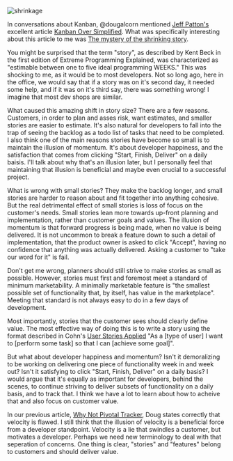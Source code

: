 ![shrinkage](http://gaslight.github.io/posts/assets/images/2013-06-18-how-big-is-a-story-01.png)

In conversations about Kanban, @dougalcorn mentioned [Jeff
Patton's](http://www.agileproductdesign.com/) excellent article [Kanban Over
Simplified](http://www.agileproductdesign.com/blog/2009/kanban_over_simplified.html).
What was specifically interesting about this article to me was [The mystery of
the shrinking
story](http://www.agileproductdesign.com/blog/the_shrinking_story.html).

You might be surprised that the term "story", as described by Kent Beck in the
first edition of Extreme Programming Explained, was characterized as "estimable
between one to five ideal programming WEEKS." This was shocking to me, as it
would be to most developers. Not so long ago, here in the office, we would say
that if a story was on it's second day, it needed some help, and if it was on
it's third say, there was something wrong! I imagine that most dev shops are
similar.

What caused this amazing shift in story size? There are a few reasons.
Customers, in order to plan and asses risk, want estimates, and smaller stories
are easier to estimate. It's also natural for developers to fall into the trap
of seeing the backlog as a todo list of tasks that need to be completed. I also
think one of the main reasons stories have become so small is to maintain the
illusion of momentum. It's about developer happiness, and the satisfaction that
comes from clicking "Start, Finish, Deliver" on a daily baisis. I'll talk about
why that's an illusion later, but I personally feel that maintaining that
illusion is beneficial and maybe even crucial to a successful project.

What is wrong with small stories? They make the backlog longer, and small
stories are harder to reason about and fit together into anything cohesive. But
the real detrimental effect of small stories is loss of focus on the customer's
needs. Small stories lean more towards up-front planning and implementation,
rather than customer goals and values. The illusion of momentum is that forward
progress is being made, when no value is being delivered. It is not uncommon to
break a feature down to such a detail of implementation, that the product owner
is asked to click "Accept", having no confidence that anything was actually
delivered. Asking a customer to "take our word for it" is fail.

Don't get me wrong, planners should still strive to make stories as small as
possible. However, stories must first and foremost meet a standard of minimum
marketability. A minimally marketable feature is "the smallest possible set of
functionality that, by itself, has value in the marketplace". Meeting that
standard is not always easy to do in a few days of development.

Most importantly, stories that the customer sees should clearly define value.
The most effective way of doing this is to write a story using the format
described in Cohn's [User Stories
Applied](http://www.amazon.com/User-Stories-Applied-Development-Addison-Wesley/dp/0321205685)
"As a [type of user] I want to [perform some task] so that I can [achieve some
goal]".

But what about developer happiness and momentum? Isn't it demoralizing to be
working on delivering one piece of functionality week in and week out? Isn't it
satisfying to click "Start, Finish, Deliver" on a daily basis? I would argue
that it's equally as important for developers, behind the scenes, to continue
striving to deliver subsets of functionality on a daily basis, and to track
that. I think we have a lot to learn about how to acheive that and also focus on
customer value.

In our previous article, [Why Not Pivotal
Tracker](http://blog.gaslight.co/post/52640678160/why-not-pivotal-tracker), Doug
states correctly that velocity is flawed. I still think that the illusion of
velocity is a beneficial force from a developer standpoint. Velocity is a lie
that swindles a customer, but motivates a developer. Perhaps we need new
terminology to deal with that seperation of concerns. One thing is clear,
"stories" and "features" belong to customers and should deliver value.
